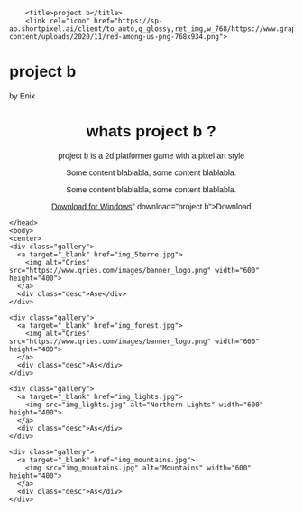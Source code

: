 <!DOCTYPE html>

<html lang="en">
<head>
  
    
        <title>project b</title>
        <link rel="icon" href="https://sp-ao.shortpixel.ai/client/to_auto,q_glossy,ret_img,w_768/https://www.graphicpie.com/wp-content/uploads/2020/11/red-among-us-png-768x934.png">

<meta charset="UTF-8">
<meta name="viewport" content="width=device-width, initial-scale=1">
<style>
/*  body */
body {
  font-family: Arial;
  margin: 0;
  float:center;
}

/* Header/Logo Title */
.header {
  padding: 60px;
  text-align: center;
  background: #1abc9c;
  color: white;
  font-size: 30px;
}

/* Page Content */
.content {padding:20px;
float:center; 
}
</style>
</head>
<body>

<div class="header">
  <h1>project b</h1>
  <p>by Enix</p>
</div>

<div class="content">
    <center>
  <h1>whats project b ?</h1>
  <p>project b is a 2d platformer game with a pixel art style </p>
  <p>Some content blablabla, some content blablabla.</p>
  <p>Some content blablabla, some content blablabla.</p>
</center>
</div>
<div>
<center>
    <a href=""></path></g></svg>Download for Windows</a>" download="project b">Download</a>


</center>
</div>


<style>
    div.gallery {
      margin: 5px;
      border: 1px solid #ccc;
      float: left;
      width: 180px;
    }
    
    div.gallery:hover {
      border: 1px solid #777;
    }
    
    div.gallery img {
      width: 100%;
      height: auto;
    }
    
    div.desc {
      padding: 15px;
      text-align: center;
    }
    </style>
    </head>
    <body>
    <center>
    <div class="gallery">
      <a target="_blank" href="img_5terre.jpg">
        <img alt="Qries" src="https://www.qries.com/images/banner_logo.png" width="600" height="400">
      </a>
      <div class="desc">Ase</div>
    </div>
    
    <div class="gallery">
      <a target="_blank" href="img_forest.jpg">
        <img alt="Qries" src="https://www.qries.com/images/banner_logo.png" width="600" height="400">
      </a>
      <div class="desc">As</div>
    </div>
    
    <div class="gallery">
      <a target="_blank" href="img_lights.jpg">
        <img src="img_lights.jpg" alt="Northern Lights" width="600" height="400">
      </a>
      <div class="desc">As</div>
    </div>
    
    <div class="gallery">
      <a target="_blank" href="img_mountains.jpg">
        <img src="img_mountains.jpg" alt="Mountains" width="600" height="400">
      </a>
      <div class="desc">As</div>
    </div>
    
</center>
</body>

</html>

